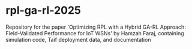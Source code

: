 # rpl-ga-rl-2025
Repository for the paper 'Optimizing RPL with a Hybrid GA-RL Approach: Field-Validated Performance for IoT WSNs' by Hamzah Faraj, containing simulation code, Taif deployment data, and documentation
